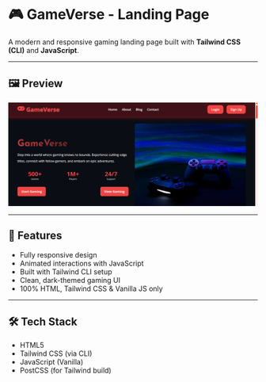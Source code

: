 # 🎮 GameVerse - Landing Page

A modern and responsive gaming landing page built with **Tailwind CSS (CLI)** and **JavaScript**.

---

## 🖼️ Preview

![Preview](https://github.com/Naadix/Gaming-Verse/blob/master/img/Game%20verse.png)

---

## 🚀 Features

- Fully responsive design
- Animated interactions with JavaScript
- Built with Tailwind CLI setup
- Clean, dark-themed gaming UI
- 100% HTML, Tailwind CSS & Vanilla JS only

---

## 🛠 Tech Stack

- HTML5
- Tailwind CSS (via CLI)
- JavaScript (Vanilla)
- PostCSS (for Tailwind build)
